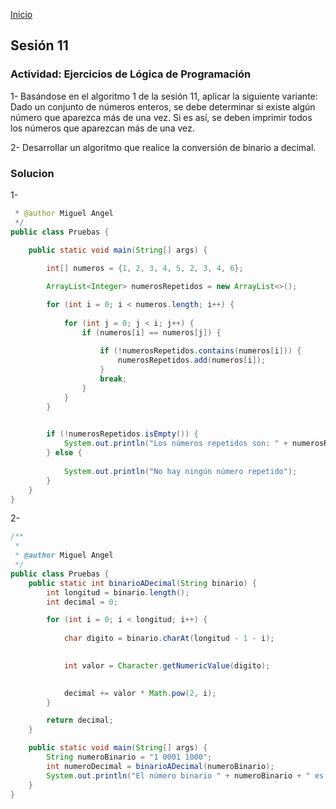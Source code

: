 <!-- No borrar o modificar -->
[Inicio](./index.md)

## Sesión 11 

### Actividad: Ejercicios de Lógica de Programación
1- Basándose en el algoritmo 1 de la sesión 11, aplicar la siguiente variante: Dado un conjunto de números enteros, se debe determinar si existe algún número que aparezca más de una vez. Si es así, se deben imprimir todos los números que aparezcan más de una vez.

2- Desarrollar un algoritmo que realice la conversión de binario a decimal.

### Solucion

1-

```java
 * @author Miguel Angel
 */
public class Pruebas {

    public static void main(String[] args) {
       
        int[] numeros = {1, 2, 3, 4, 5, 2, 3, 4, 6};

        ArrayList<Integer> numerosRepetidos = new ArrayList<>();

        for (int i = 0; i < numeros.length; i++) {
           
            for (int j = 0; j < i; j++) {
                if (numeros[i] == numeros[j]) {
                   
                    if (!numerosRepetidos.contains(numeros[i])) {
                        numerosRepetidos.add(numeros[i]);
                    }
                    break;
                }
            }
        }

        
        if (!numerosRepetidos.isEmpty()) {
            System.out.println("Los números repetidos son: " + numerosRepetidos);
        } else {
            
            System.out.println("No hay ningún número repetido");
        }
    }
}
```

2- 
```java
/**
 *
 * @author Miguel Angel
 */
public class Pruebas {
    public static int binarioADecimal(String binario) {
        int longitud = binario.length();
        int decimal = 0;

        for (int i = 0; i < longitud; i++) {
            
            char digito = binario.charAt(longitud - 1 - i);

            
            int valor = Character.getNumericValue(digito);

            
            decimal += valor * Math.pow(2, i);
        }

        return decimal;
    }

    public static void main(String[] args) {
        String numeroBinario = "1 0001 1000";
        int numeroDecimal = binarioADecimal(numeroBinario);
        System.out.println("El número binario " + numeroBinario + " es igual a " + numeroDecimal + " en decimal.");
    }
}
```






